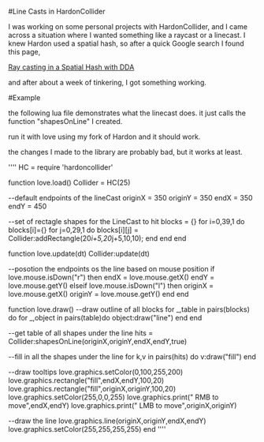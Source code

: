 #Line Casts in HardonCollider

I was working on some personal projects with HardonCollider, and I came across a situation where I wanted something like a raycast or a linecast.
I knew Hardon used a spatial hash, so after a quick Google search I found this page,

[Ray casting in a Spatial Hash with DDA](http://www.playchilla.com/ray-casting-spatial-hash-dda)

and after about a week of tinkering, I got something working.

#Example

the following lua file demonstrates what the linecast does. 
it just calls the function "shapesOnLine" I created.

run it with love using my fork of Hardon and it should work.

the changes I made to the library are probably bad, but it works at least. 

''''
HC = require 'hardoncollider'

function love.load()
  Collider = HC(25)
  
  --default endpoints of the lineCast
  originX = 350
  originY = 350
  endX = 350
  endY = 450
  
  --set of rectagle shapes for the LineCast to hit
  blocks = {}
  for i=0,39,1 do
    blocks[i]={}
    for j=0,29,1 do
      blocks[i][j] = Collider:addRectangle(20*i+5,20*j+5,10,10);
    end 
  end
end

function love.update(dt)
  Collider:update(dt)
  
  --posotion the endpoints os the line based on mouse position
  if love.mouse.isDown("r") then
    endX = love.mouse.getX()
    endY = love.mouse.getY()
  elseif love.mouse.isDown("l") then
    originX = love.mouse.getX()
    originY = love.mouse.getY()
  end
end

function love.draw()
  --draw outline of all blocks
  for _,table in pairs(blocks) do
    for _,object in pairs(table)do
      object:draw("line")
    end
  end
  
  --get table of all shapes under the line
  hits = Collider:shapesOnLine(originX,originY,endX,endY,true)
  
  --fill in all the shapes under the line
  for k,v in pairs(hits) do
    v:draw("fill")
  end
  
  --draw tooltips
  love.graphics.setColor(0,100,255,200)
  love.graphics.rectangle("fill",endX,endY,100,20)
  love.graphics.rectangle("fill",originX,originY,100,20)
  love.graphics.setColor(255,0,0,255)
  love.graphics.print(" RMB to move",endX,endY)
  love.graphics.print(" LMB to move",originX,originY)
  
  --draw the line
  love.graphics.line(originX,originY,endX,endY)
  love.graphics.setColor(255,255,255,255)
end
''''
